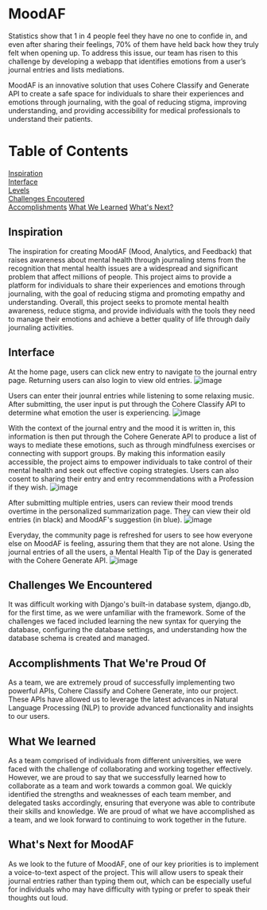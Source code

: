 # MoodAF
Statistics show that 1 in 4 people feel they have no one to confide in, and even after sharing their feelings, 70% of them have held back how they truly felt when opening up. To address this issue, our team has risen to this challenge by developing a webapp that identifies emotions from a user’s journal entries and lists mediations.

MoodAF is an innovative solution that uses Cohere Classify and Generate API to create a safe space for individuals to share their experiences and emotions through journaling, with the goal of reducing stigma, improving understanding, and providing accessibility for medical professionals to understand their patients. 

# Table of Contents  
[Inspiration](#Inspiration)  
[Interface](#Interface)  
[Levels](#Levels)  
[Challenges Encoutered](#Challenges-We-Encountered)  
[Accomplishments](#accomplishments-that-we're-proud-of)
[What We Learned](#What-we-learned)
[What's Next?](#What's-Next-for-MoodAF)   
 

## Inspiration

The inspiration for creating MoodAF (Mood, Analytics, and Feedback) that raises awareness about mental health through journaling stems from the recognition that mental health issues are a widespread and significant problem that affect millions of people. This project aims to provide a platform for individuals to share their experiences and emotions through journaling, with the goal of reducing stigma and promoting empathy and understanding. Overall, this project seeks to promote mental health awareness, reduce stigma, and provide individuals with the tools they need to manage their emotions and achieve a better quality of life through daily journaling activities.

## Interface
At the home page, users can click new entry to navigate to the journal entry page. Returning users can also login to view old entries.
![image](https://user-images.githubusercontent.com/43208342/236710437-ff8ade43-4abb-4c0e-a864-82a07ee9f989.png)

Users can enter their jounral entries while listening to some relaxing music. After submitting, the user input is put through the Cohere Classify API to determine what emotion the user is experiencing.
![image](https://user-images.githubusercontent.com/43208342/236710598-2878fd82-e889-41ec-8f89-95ad4da02ef8.png)

With the context of the journal entry and the mood it is written in, this information is then put through the Cohere Generate API to produce a list of ways to mediate these emotions, such as through mindfulness exercises or connecting with support groups. By making this information easily accessible, the project aims to empower individuals to take control of their mental health and seek out effective coping strategies. Users can also cosent to sharing their entry and entry recommendations with a Profession if they wish.
![image](https://user-images.githubusercontent.com/43208342/236710683-fb1f8414-6650-4339-a4c8-f5c7a1d0b821.png)

After submitting multiple entries, users can review their mood trends overtime in the personalized summarization page. They can view their old entries (in black) and MoodAF's suggestion (in blue).
![image](https://user-images.githubusercontent.com/43208342/236710492-2d221887-6058-4051-b525-f792e83a8bd0.png)

Everyday, the community page is refreshed for users to see how everyone else on MoodAF is feeling, assuring them that they are not alone. Using the journal entries of all the users, a Mental Health Tip of the Day is generated with the Cohere Generate API.
![image](https://user-images.githubusercontent.com/43208342/236710715-eaae6c2d-f0a0-46f6-96f8-fb0e10178227.png)


## Challenges We Encountered

It was difficult working with Django's built-in database system, django.db, for the first time, as we were unfamiliar with the framework. Some of the challenges we faced included learning the new syntax for querying the database, configuring the database settings, and understanding how the database schema is created and managed.

## Accomplishments That We're Proud Of

As a team, we are extremely proud of successfully implementing two powerful APIs, Cohere Classify and Cohere Generate, into our project. These APIs have allowed us to leverage the latest advances in Natural Language Processing (NLP) to provide advanced functionality and insights to our users.

## What We learned

As a team comprised of individuals from different universities, we were faced with the challenge of collaborating and working together effectively. However, we are proud to say that we successfully learned how to collaborate as a team and work towards a common goal. We quickly identified the strengths and weaknesses of each team member, and delegated tasks accordingly, ensuring that everyone was able to contribute their skills and knowledge. We are proud of what we have accomplished as a team, and we look forward to continuing to work together in the future.

## What's Next for MoodAF

As we look to the future of MoodAF, one of our key priorities is to implement a voice-to-text aspect of the project. This will allow users to speak their journal entries rather than typing them out, which can be especially useful for individuals who may have difficulty with typing or prefer to speak their thoughts out loud.
